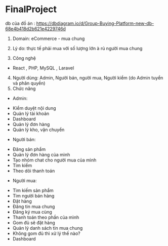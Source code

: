 # FinalProject
db của đồ án : https://dbdiagram.io/d/Group-Buying-Platform-new-db-68e4b418d2b621e4229746d

1. Domain: eCommerce  - mua chung

2. Lý do: thực tế phải mua với số lượng lớn à rủ người mua chung

3. Công nghệ
- React , PHP, MySQL , Laravel

4. Người dùng: Admin, Người bán, người mua, Người kiểm (do Admin tuyển và phân quyền)
5. Chức năng
- Admin:
+ Kiểm duyệt nội dung
+ Quản lý tài khoản
+ Dashboard
+ Quản lý đơn hàng
+ Quản lý kho, vận chuyển

- Người bán:
+ Đăng sản phẩm
+ Quản lý đơn hàng của mình
+ Tạo nhóm chat cho người mua của mình
+ Tìm kiếm
+ Theo dõi thanh toán
  
- Người mua:
+ Tìm kiếm sản phẩm
+ Tìm người bán hàng
+ Đặt hàng
+ Đăng tin mua chung
+ Đăng ký mua cùng
+ Thanh toán theo phần của mình
+ Gom đủ sẽ đặt hàng
+ Quản lý danh sách tin mua chung
+ Không gom đủ thì xử lý thế nào?
+ Dashboard
